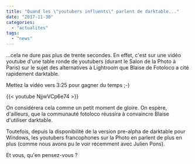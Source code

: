 ```yaml
---
title: "Quand les \"youtubers influents\" parlent de darktable..."
date: "2017-11-30"
categories: 
  - "actualites"
tags: 
  - "news"
---
```


...cela ne dure pas plus de trente secondes. En effet, c'est sur une vidéo youtube d'une table ronde de youtubers (durant le Salon de la Photo à Paris) sur le sujet des alternatives à Lightroom que Blaise de Fotoloco a cité rapidement darktable.

Mettez la vidéo vers 3:25 pour gagner du temps ;-)

{{< youtube NjjwVCp6e74 >}}

On considérera cela comme un petit moment de gloire. On espère, d'ailleurs, que la communauté fotoloco réussira à convaincre Blaise d'utiliser darktable.

Toutefois, depuis la disponibilité de la version pre-alpha de darktable pour Windows, les youtubers francophones sur la Photo en parlent de plus en plus (comme nous avons pu le voir récemment avec Julien Pons).

Et vous, qu'en pensez-vous ?
